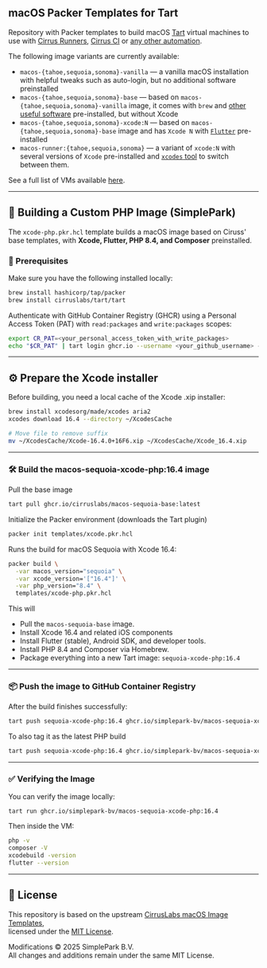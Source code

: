## macOS Packer Templates for Tart

Repository with Packer templates to build macOS [Tart](https://tart.run/) virtual machines to use with [Cirrus Runners](https://cirrus-runners.app/),
[Cirrus CI](https://cirrus-ci.org/guide/macOS/) or [any other automation](https://tart.run/integrations/cirrus-cli/).

The following image variants are currently available:

* `macos-{tahoe,sequoia,sonoma}-vanilla` — a vanilla macOS installation with helpful tweaks such as auto-login, but no additional software preinstalled
* `macos-{tahoe,sequoia,sonoma}-base` — based on `macos-{tahoe,sequoia,sonoma}-vanilla` image, it comes with `brew` and [other useful software](https://github.com/cirruslabs/macos-image-templates/blob/main/templates/base.pkr.hcl) pre-installed, but without Xcode
* `macos-{tahoe,sequoia,sonoma}-xcode:N` — based on `macos-{tahoe,sequoia,sonoma}-base` image and has `Xcode N` with [`Flutter`](https://flutter.dev/) pre-installed
* `macos-runner:{tahoe,sequoia,sonoma}` — a variant of `xcode:N` with several versions of `Xcode` pre-installed and [`xcodes` tool](https://github.com/XcodesOrg/xcodes) to switch between them.

See a full list of VMs available [here](https://github.com/orgs/cirruslabs/packages?tab=packages&q=macos-).

---

## 🧱 Building a Custom PHP Image (SimplePark)

The `xcode-php.pkr.hcl` template builds a macOS image based on Ciruss' base templates, with **Xcode, Flutter, PHP 8.4, and Composer** preinstalled.

### 🧩 Prerequisites

Make sure you have the following installed locally:

```bash
brew install hashicorp/tap/packer
brew install cirruslabs/tart/tart
```

Authenticate with GitHub Container Registry (GHCR) using a Personal Access Token (PAT) with `read:packages` and `write:packages` scopes:
```bash
export CR_PAT=<your_personal_access_token_with_write_packages>
echo "$CR_PAT" | tart login ghcr.io --username <your_github_username> --password-stdin
```

---

## ⚙️ Prepare the Xcode installer

Before building, you need a local cache of the Xcode .xip installer:

```bash
brew install xcodesorg/made/xcodes aria2
xcodes download 16.4 --directory ~/XcodesCache

# Move file to remove suffix
mv ~/XcodesCache/Xcode-16.4.0+16F6.xip ~/XcodesCache/Xcode_16.4.xip
```

---

### 🛠️ Build the macos-sequoia-xcode-php:16.4 image

Pull the base image

```bash
tart pull ghcr.io/cirruslabs/macos-sequoia-base:latest
```

Initialize the Packer environment (downloads the Tart plugin)

```bash
packer init templates/xcode.pkr.hcl
```

Runs the build for macOS Sequoia with Xcode 16.4:

```bash
packer build \
  -var macos_version="sequoia" \
  -var xcode_version='["16.4"]' \
  -var php_version="8.4" \
  templates/xcode-php.pkr.hcl
```

This will
* Pull the `macos-sequoia-base` image.
* Install Xcode 16.4 and related iOS components
* Install Flutter (stable), Android SDK, and developer tools.
* Install PHP 8.4 and Composer via Homebrew.
* Package everything into a new Tart image: `sequoia-xcode-php:16.4`

---

### 📦 Push the image to GitHub Container Registry

After the build finishes successfully:

```bash
tart push sequoia-xcode-php:16.4 ghcr.io/simplepark-bv/macos-sequoia-xcode-php:16.4
```

To also tag it as the latest PHP build

```bash
tart push sequoia-xcode-php:16.4 ghcr.io/simplepark-bv/macos-sequoia-xcode-php:16.4 ghcr.io/simplepark-bv/macos-sequoia-xcode-php:latest
```

---

### ✅ Verifying the Image

You can verify the image locally:

```bash
tart run ghcr.io/simplepark-bv/macos-sequoia-xcode-php:16.4
```

Then inside the VM:

```bash
php -v
composer -V
xcodebuild -version
flutter --version
```

---

## 🧾 License

This repository is based on the upstream [CirrusLabs macOS Image Templates](https://github.com/cirruslabs/macos-image-templates),  
licensed under the [MIT License](./LICENSE).

Modifications © 2025 SimplePark B.V.  
All changes and additions remain under the same MIT License.